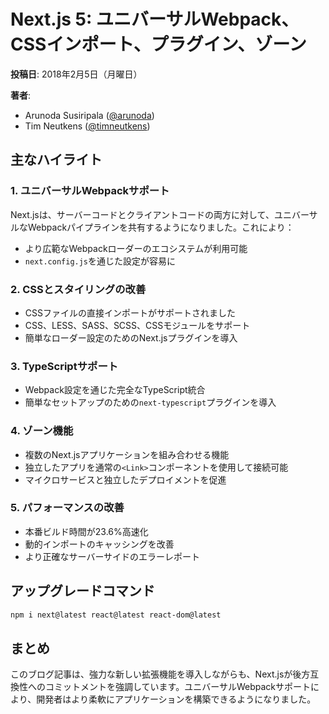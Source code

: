 # Next.js 5: ユニバーサルWebpack、CSSインポート、プラグイン、ゾーン

**投稿日**: 2018年2月5日（月曜日）

**著者**:
- Arunoda Susiripala ([@arunoda](https://twitter.com/arunoda))
- Tim Neutkens ([@timneutkens](https://twitter.com/timneutkens))

## 主なハイライト

### 1. ユニバーサルWebpackサポート

Next.jsは、サーバーコードとクライアントコードの両方に対して、ユニバーサルなWebpackパイプラインを共有するようになりました。これにより：

- より広範なWebpackローダーのエコシステムが利用可能
- `next.config.js`を通じた設定が容易に

### 2. CSSとスタイリングの改善

- CSSファイルの直接インポートがサポートされました
- CSS、LESS、SASS、SCSS、CSSモジュールをサポート
- 簡単なローダー設定のためのNext.jsプラグインを導入

### 3. TypeScriptサポート

- Webpack設定を通じた完全なTypeScript統合
- 簡単なセットアップのための`next-typescript`プラグインを導入

### 4. ゾーン機能

- 複数のNext.jsアプリケーションを組み合わせる機能
- 独立したアプリを通常の`<Link>`コンポーネントを使用して接続可能
- マイクロサービスと独立したデプロイメントを促進

### 5. パフォーマンスの改善

- 本番ビルド時間が23.6%高速化
- 動的インポートのキャッシングを改善
- より正確なサーバーサイドのエラーレポート

## アップグレードコマンド

```bash
npm i next@latest react@latest react-dom@latest
```

## まとめ

このブログ記事は、強力な新しい拡張機能を導入しながらも、Next.jsが後方互換性へのコミットメントを強調しています。ユニバーサルWebpackサポートにより、開発者はより柔軟にアプリケーションを構築できるようになりました。
